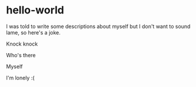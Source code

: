 # hello-world

I was told to write some descriptions about myself but I don't want to sound lame, so here's a joke.

Knock knock

Who's there

Myself

I'm lonely :(
